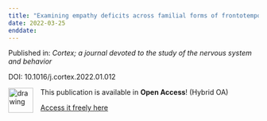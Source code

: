 ```yaml
---
title: "Examining empathy deficits across familial forms of frontotemporal dementia within the GENFI cohort."
date: 2022-03-25
enddate:
---
```


Published in: *Cortex; a journal devoted to the study of the nervous system and behavior*

DOI: 10.1016/j.cortex.2022.01.012

<img src="https://upload.wikimedia.org/wikipedia/commons/thumb/7/77/Open_Access_logo_PLoS_transparent.svg/800px-Open_Access_logo_PLoS_transparent.svg.png" alt="drawing" width="50" align="left"/> &nbsp;&nbsp;&nbsp;This publication is available in **Open Access**! (Hybrid OA)

&nbsp;&nbsp;&nbsp;[Access it freely here](https://doi.org/10.1016/j.cortex.2022.01.012
)

